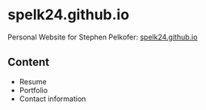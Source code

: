 # spelk24.github.io

Personal Website for Stephen Pelkofer: [spelk24.github.io](https://spelk24.github.io/)

## Content

- Resume
- Portfolio
- Contact information
